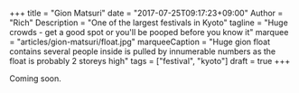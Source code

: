 +++
title = "Gion Matsuri"
date = "2017-07-25T09:17:23+09:00"
Author = "Rich"
Description = "One of the largest festivals in Kyoto"
tagline = "Huge crowds - get a good spot or you'll be pooped before you know it"
marquee = "articles/gion-matsuri/float.jpg"
marqueeCaption = "Huge gion float contains several people inside is pulled by innumerable numbers as the float is probably 2 storeys high"
tags = ["festival", "kyoto"]
draft = true
+++

Coming soon.
